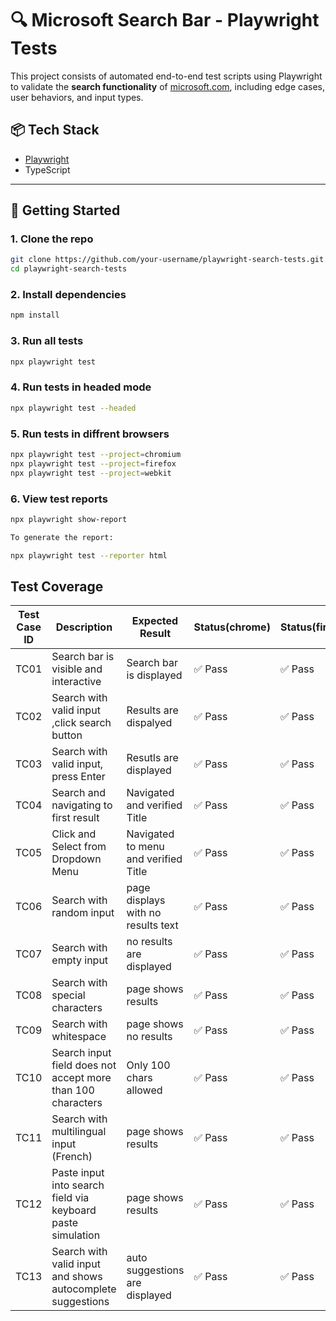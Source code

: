 # 🔍 Microsoft Search Bar - Playwright Tests

This project consists of automated end-to-end test scripts using Playwright to validate the **search functionality** of [microsoft.com](https://www.microsoft.com), including edge cases, user behaviors, and input types.

## 📦 Tech Stack

- [Playwright](https://playwright.dev/)
- TypeScript

---

## 🚀 Getting Started

### 1. Clone the repo

```bash
git clone https://github.com/your-username/playwright-search-tests.git
cd playwright-search-tests
```

### 2. Install dependencies

```bash
npm install
```

### 3. Run all tests

```bash
npx playwright test
```

### 4. Run tests in headed mode

```bash
npx playwright test --headed
```

### 5. Run tests in diffrent browsers

```bash
npx playwright test --project=chromium
npx playwright test --project=firefox
npx playwright test --project=webkit
```

### 6. View test reports

```bash
npx playwright show-report

To generate the report:

npx playwright test --reporter html
```

## Test Coverage

| Test Case ID| Description                                                  | Expected Result                      | Status(chrome)|Status(firefox)|Status(safari)
|-------------|--------------------------------------------------------------|--------------------------------------|---------------|---------------|--------------|
| TC01        | Search bar is visible and interactive                        | Search bar is displayed              | ✅ Pass       | ✅ Pass        | ✅ Pass      |
| TC02        | Search with valid input ,click search button                 | Results are dispalyed                | ✅ Pass       | ✅ Pass        | ✅ Pass      |
| TC03        | Search with valid input, press Enter                         | Resutls are displayed                | ✅ Pass       | ✅ Pass        | ✅ Pass      |
| TC04        | Search and navigating to first result                        | Navigated and verified Title         | ✅ Pass       | ✅ Pass        | ✅ Pass      |
| TC05        | Click and Select from Dropdown Menu                          | Navigated to menu and verified Title | ✅ Pass       | ✅ Pass        | ✅ Pass      |
| TC06        | Search with random input                                     | page displays with no results text   | ✅ Pass       | ✅ Pass        | ✅ Pass      | 
| TC07        | Search with empty input                                      | no results are displayed             | ✅ Pass       | ✅ Pass        | ✅ Pass      |
| TC08        | Search with special characters                               | page shows results                   | ✅ Pass       | ✅ Pass        | ✅ Pass      |
| TC09        | Search with whitespace                                       | page shows no results                | ✅ Pass       | ✅ Pass        | ✅ Pass      |
| TC10        | Search input field does not accept more than 100 characters  | Only 100 chars allowed               | ✅ Pass       | ✅ Pass        | ✅ Pass      |
| TC11        | Search with multilingual input (French)                      | page shows results                   | ✅ Pass       | ✅ Pass        | ✅ Pass      |
| TC12        | Paste input into search field via keyboard paste simulation  | page shows results                   | ✅ Pass       | ✅ Pass        | ✅ Pass      |
| TC13        | Search with valid input and shows autocomplete suggestions   | auto suggestions are displayed       | ✅ Pass       | ✅ Pass        | ✅ Pass      |


